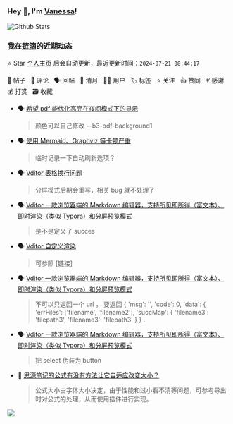 ### Hey 👋, I'm [Vanessa](http://vanessa.b3log.org/)!

![Github Stats](https://github-readme-stats.vercel.app/api?username=Vanessa219&show_icons=true)

<!--events start -->

### 我在[链滴](https://ld246.com)的近期动态

⭐️ Star [个人主页](https://github.com/Vanessa219/Vanessa219) 后会自动更新，最近更新时间：`2024-07-21 08:44:17`

📝 帖子 &nbsp; 💬 评论 &nbsp; 🗣 回帖 &nbsp; 🌙 清月 &nbsp; 👨‍💻 用户 &nbsp; 🏷️ 标签 &nbsp; ⭐️ 关注 &nbsp; 👍 赞同 &nbsp; 💗 感谢 &nbsp; 💰 打赏 &nbsp; 🗃 收藏

* 🗣 [希望 pdf 能优化高亮在夜间模式下的显示](https://ld246.com/article/1720670204212/comment/1720671473889#comments)

  > 颜色可以自己修改 --b3-pdf-background1
* 🗣 [使用 Mermaid、Graphviz 等卡顿严重](https://ld246.com/article/1633156099001/comment/1720160868120#comments)

  > 临时记录一下自动刷新选项？
* 🗣 [Vditor 表格换行问题](https://ld246.com/article/1715658531067/comment/1720160015446#comments)

  > 分屏模式后期会重写，相关 bug 就不处理了
* 🗣 [Vditor 一款浏览器端的 Markdown 编辑器，支持所见即所得（富文本）、即时渲染（类似 Typora）和分屏预览模式](https://ld246.com/article/1549638745630/comment/1720141295357#comments)

  > 是不是定义了 succes
* 🗣 [Vditor 自定义渲染](https://ld246.com/article/1588412297062/comment/1719939609738#comments)

  > 可参照 [链接]
* 🗣 [Vditor 一款浏览器端的 Markdown 编辑器，支持所见即所得（富文本）、即时渲染（类似 Typora）和分屏预览模式](https://ld246.com/article/1549638745630/comment/1719581569670#comments)

  > 不可以只返回一个 url ， 要返回 { 'msg': '', 'code': 0, 'data': { 'errFiles': ['filename', 'filename2'], 'succMap': { 'filename3': 'filepath3', 'filename3': 'filepath3' } }  ..
* 🗣 [Vditor 一款浏览器端的 Markdown 编辑器，支持所见即所得（富文本）、即时渲染（类似 Typora）和分屏预览模式](https://ld246.com/article/1549638745630/comment/1719191071184#comments)

  > 把 select 伪装为 button
* 💬 [思源笔记的公式有没有方法让它自适应改变大小？](https://ld246.com/article/1718933532253/comment/1718980571255#comments)

  > 公式大小由字体大小决定，由于性能和过小看不清等问题，可参考导出时对公式的处理，从而使用插件进行实现。


<!--events end -->

<a title="Hits" target="_blank" href="https://github.com/Vanessa219/Vanessa219"><img src="https://hits.b3log.org/Vanessa219/Vanessa219.svg"></a>
